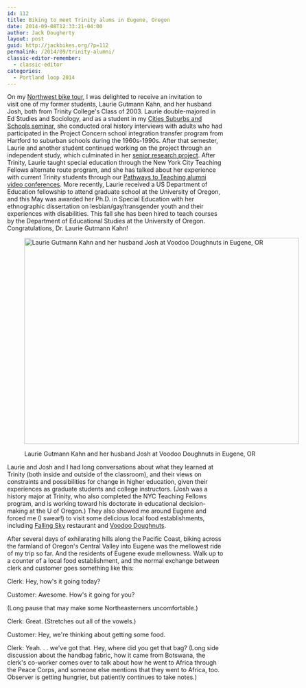 ```yaml
---
id: 112
title: Biking to meet Trinity alums in Eugene, Oregon
date: 2014-09-08T12:33:21-04:00
author: Jack Dougherty
layout: post
guid: http://jackbikes.org/?p=112
permalink: /2014/09/trinity-alumni/
classic-editor-remember:
  - classic-editor
categories:
  - Portland loop 2014
---
```

On my <a href="http://jackbikes.org/photo-maps/" target="_blank">Northwest bike tour</a>, I was delighted to receive an invitation to visit one of my former students, Laurie Gutmann Kahn, and her husband Josh, both from Trinity College's Class of 2003. Laurie double-majored in Ed Studies and Sociology, and as a student in my <a href="http://commons.trincoll.edu/cssp/about/" target="_blank">Cities Suburbs and Schools seminar</a>, she conducted oral history interviews with adults who had participated in the Project Concern school integration transfer program from Hartford to suburban schools during the 1960s-1990s. After that semester, Laurie and another student continued working on the project through an independent study, which culminated in her <a href="http://digitalrepository.trincoll.edu/cssp_papers/17/" target="_blank">senior research project</a>. After Trinity, Laurie taught special education through the New York City Teaching Fellows alternate route program, and she has talked about her experience with current Trinity students through our <a href="http://commons.trincoll.edu/jackdougherty/2013/10/08/pathways/" target="_blank">Pathways to Teaching alumni video conferences</a>. More recently, Laurie received a US Department of Education fellowship to attend graduate school at the University of Oregon, and this May was awarded her Ph.D. in Special Education with her ethnographic dissertation on lesbian/gay/transgender youth and their experiences with disabilities. This fall she has been hired to teach courses by the Department of Educational Studies at the University of Oregon. Congratulations, Dr. Laurie Gutmann Kahn!<figure id="attachment_114" aria-describedby="caption-attachment-114" style="width: 640px" class="wp-caption aligncenter">

[<img class="size-full wp-image-114" src="http://jackbikes.org/wp-content/uploads/2014/09/LaurieJoshVoodooDoughnots.jpg" alt="Laurie Gutmann Kahn and her husband Josh at Voodoo Doughnuts in Eugene, OR" width="640" height="480" srcset="https://jackbikes.org/wp-content/uploads/2014/09/LaurieJoshVoodooDoughnots.jpg 640w, https://jackbikes.org/wp-content/uploads/2014/09/LaurieJoshVoodooDoughnots-300x225.jpg 300w" sizes="(max-width: 640px) 100vw, 640px" />](http://jackbikes.org/wp-content/uploads/2014/09/LaurieJoshVoodooDoughnots.jpg)<figcaption id="caption-attachment-114" class="wp-caption-text">Laurie Gutmann Kahn and her husband Josh at Voodoo Doughnuts in Eugene, OR</figcaption></figure> 

Laurie and Josh and I had long conversations about what they learned at Trinity (both inside and outside of the classroom), and their views on constraints and possibilities for change in higher education, given their experiences as graduate students and college instructors. (Josh was a history major at Trinity, who also completed the NYC Teaching Fellows program, and is working toward his doctorate in educational decision-making at the U of Oregon.) They also showed me around Eugene and forced me (I swear!) to visit some delicious local food establishments, including <a href="http://fallingskybrewing.com/" target="_blank">Falling Sky</a> restaurant and <a href="http://voodoodoughnut.com/index.php" target="_blank">Voodoo Doughnuts</a>.

After several days of exhilarating hills along the Pacific Coast, biking across the farmland of Oregon's Central Valley into Eugene was the mellowest ride of my trip so far. And the residents of Eugene exude mellowness. Walk up to a counter of a local food establishment, and the normal exchange between clerk and customer goes something like this:

Clerk: Hey, how's it going today?

Customer: Awesome. How's it going for you?

(Long pause that may make some Northeasterners uncomfortable.)

Clerk: Great. (Stretches out all of the vowels.)

Customer: Hey, we're thinking about getting some food.

Clerk: Yeah. . . we've got that. Hey, where did you get that bag? (Long side discussion about the handbag fabric, how it came from Botswana, the clerk's co-worker comes over to talk about how he went to Africa through the Peace Corps, and someone else mentions that they went to Africa, too. Observer is getting hungrier, but patiently continues to take notes.)